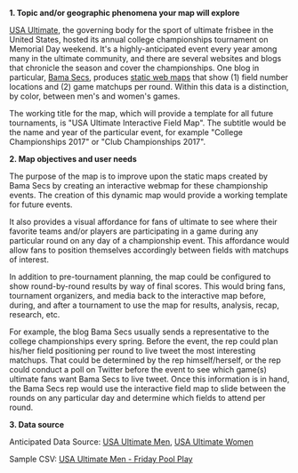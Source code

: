 **1. Topic and/or geographic phenomena your map will explore**

[USA Ultimate](http://www.usaultimate.org/index.html), the governing body for the sport of ultimate frisbee in the United States, hosted its annual college championships tournament on Memorial Day weekend. It's a highly-anticipated event every year among many in the ultimate community, and there are several websites and blogs that chronicle the season and cover the championships. One blog in particular, [Bama Secs](http://www.bamasecs.com/), produces [static web maps](https://twitter.com/bamasecs/status/867441795520753666) that show (1) field number locations and (2) game matchups per round. Within this data is a distinction, by color, between men's and women's games.

The working title for the map, which will provide a template for all future tournaments, is "USA Ultimate Interactive Field Map". The subtitle would be the name and year of the particular event, for example "College Championships 2017" or "Club Championships 2017".

**2. Map objectives and user needs**

The purpose of the map is to improve upon the static maps created by Bama Secs by creating an interactive webmap for these championship events. The creation of this dynamic map would provide a working template for future events.

It also provides a visual affordance for fans of ultimate to see where their favorite teams and/or players are participating in a game during any particular round on any day of a championship event. This affordance would allow fans to position themselves accordingly between fields with matchups of interest.

In addition to pre-tournament planning, the map could be configured to show round-by-round results by way of final scores. This would bring fans, tournament organizers, and media back to the interactive map before, during, and after a tournament to use the map for results, analysis, recap, research, etc.

For example, the blog Bama Secs usually sends a representative to the college championships every spring. Before the event, the rep could plan his/her field positioning per round to live tweet the most interesting matchups. That could be determined by the rep himself/herself, or the rep could conduct a poll on Twitter before the event to see which game(s) ultimate fans want Bama Secs to live tweet. Once this information is in hand, the Bama Secs rep would use the interactive field map to slide between the rounds on any particular day and determine which fields to attend per round.


**3. Data source**

Anticipated Data Source: [USA Ultimate Men](http://play.usaultimate.org/events/2017-USA-Ultimate-College-Championships/schedule/Men/College-Men/), [USA Ultimate Women](http://play.usaultimate.org/events/2017-USA-Ultimate-College-Championships/schedule/Women/College-Women/)

Sample CSV: [USA Ultimate Men - Friday Pool Play](https://docs.google.com/spreadsheets/d/13eMw1HnEBgsYFIQH6vaouxBvTBTL50piuAayoiMf2pg/edit?usp=sharing)